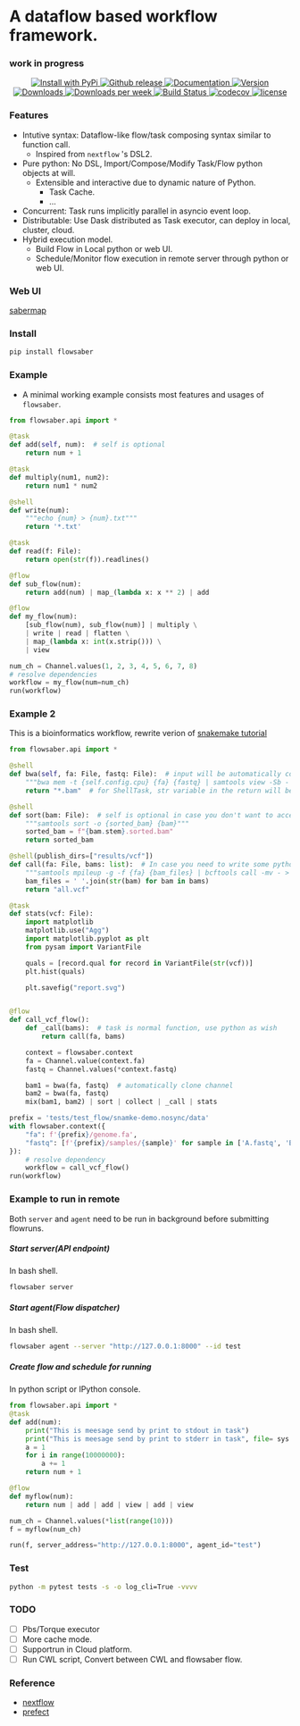# A dataflow based workflow framework.
### work in progress

<p align="center">
  <a href="https://pypi.python.org/pypi/flowsaber/">
    <img src="https://img.shields.io/pypi/v/flowsaber.svg" alt="Install with PyPi" />
  </a>
  <a href="https://github.com/flowsaber/flowsaber/releases">
  	<img src="https://img.shields.io/github/v/release/flowsaber/flowsaber?include_prereleases&label=github" alt="Github release">
  </a>
  <a href="https://flowsaber.github.io/flowsaber/index.html">
  	<img src="https://readthedocs.org/projects/ansicolortags/badge/?version=latest" alt="Documentation">
  </a>
  <a href="https://pypi.python.org/pypi/flowsaber">
    <img src="https://img.shields.io/pypi/pyversions/flowsaber.svg" alt="Version">
  </a>
  <a href="https://pepy.tech/project/flowsaber">
    <img src="https://pepy.tech/badge/flowsaber" alt="Downloads">
  </a>
  <a href="https://pepy.tech/project/flowsaber">
    <img src="https://pepy.tech/badge/flowsaber/week" alt="Downloads per week">
  </a>
  <a href="https://github.com/flowsaber/flowsaber/actions/workflows/python-package-conda.yml">
    <img src="https://github.com/flowsaber/flowsaber/actions/workflows/python-package-conda.yml/badge.svg" alt="Build Status">
  </a>
  <a href="https://app.codecov.io/gh/flowsaber/flowsaber">
    <img src="https://codecov.io/gh/flowsaber/flowsaber/branch/dev/graph/badge.svg" alt="codecov">
  </a>
  <a href="https://github.com/flowsaber/flowsaber/blob/master/LICENSE">
    <img src="https://img.shields.io/github/license/flowsaber/flowsaber" alt="license">
  </a>
</p>

### Features

- Intutive syntax: Dataflow-like flow/task composing syntax similar to function call.
  - Inspired from `nextflow` 's DSL2.
- Pure python: No DSL, Import/Compose/Modify Task/Flow python objects at will.
  - Extensible and interactive due to dynamic nature of Python.
      - Task Cache.
      - ...
- Concurrent: Task runs implicitly parallel in asyncio event loop.
- Distributable: Use Dask distributed as Task executor, can deploy in local, cluster, cloud.
- Hybrid execution model.
    - Build Flow in Local python or web UI.
    - Schedule/Monitor flow execution in remote server through python or web UI.

### Web UI

[sabermap](https://github.com/flowsaber/sabermap)

### Install

```bash
pip install flowsaber
```

### Example

- A minimal working example consists most features and usages of `flowsaber`.

```python
from flowsaber.api import *

@task
def add(self, num):  # self is optional
    return num + 1

@task
def multiply(num1, num2):
    return num1 * num2

@shell
def write(num):
    """echo {num} > {num}.txt"""
    return '*.txt'

@task
def read(f: File):
    return open(str(f)).readlines()

@flow
def sub_flow(num):
    return add(num) | map_(lambda x: x ** 2) | add

@flow
def my_flow(num):
    [sub_flow(num), sub_flow(num)] | multiply \
    | write | read | flatten \
    | map_(lambda x: int(x.strip())) \
    | view

num_ch = Channel.values(1, 2, 3, 4, 5, 6, 7, 8)
# resolve dependencies
workflow = my_flow(num=num_ch)
run(workflow)
```

### Example 2

This is a bioinformatics workflow, rewrite verion of [snakemake tutorial](https://snakemake.readthedocs.io/en/stable/tutorial/basics.html)

```python
from flowsaber.api import *

@shell
def bwa(self, fa: File, fastq: File):  # input will be automatically converted if has type annotation
    """bwa mem -t {self.config.cpu} {fa} {fastq} | samtools view -Sb - > {fastq.stem}.bam"""
    return "*.bam"  # for ShellTask, str variable in the return will be treated as File and globed

@shell
def sort(bam: File):  # self is optional in case you don't want to access the current task
    """samtools sort -o {sorted_bam} {bam}"""
    sorted_bam = f"{bam.stem}.sorted.bam"
    return sorted_bam

@shell(publish_dirs=["results/vcf"])
def call(fa: File, bams: list):  # In case you need to write some python codes
    """samtools mpileup -g -f {fa} {bam_files} | bcftools call -mv - > all.vcf"""
    bam_files = ' '.join(str(bam) for bam in bams)
    return "all.vcf"

@task
def stats(vcf: File):
    import matplotlib
    matplotlib.use("Agg")
    import matplotlib.pyplot as plt
    from pysam import VariantFile

    quals = [record.qual for record in VariantFile(str(vcf))]
    plt.hist(quals)

    plt.savefig("report.svg")


@flow
def call_vcf_flow():
    def _call(bams):  # task is normal function, use python as wish
        return call(fa, bams)

    context = flowsaber.context
    fa = Channel.value(context.fa)
    fastq = Channel.values(*context.fastq)

    bam1 = bwa(fa, fastq)  # automatically clone channel
    bam2 = bwa(fa, fastq)
    mix(bam1, bam2) | sort | collect | _call | stats

prefix = 'tests/test_flow/snamke-demo.nosync/data'
with flowsaber.context({
    "fa": f'{prefix}/genome.fa',
    "fastq": [f'{prefix}/samples/{sample}' for sample in ['A.fastq', 'B.fastq', 'C.fastq']]
}):
    # resolve dependency
    workflow = call_vcf_flow()
run(workflow)

```


### Example to run in remote

Both `server` and `agent` need to be run in background before submitting flowruns.

##### Start server(API endpoint)
In bash shell.
```bash
flowsaber server
```

##### Start agent(Flow dispatcher)
In bash shell.
```bash
flowsaber agent --server "http://127.0.0.1:8000" --id test
```

##### Create flow and schedule for running
In python script or IPython console.
```python
from flowsaber.api import *
@task
def add(num):
    print("This is meesage send by print to stdout in task")
    print("This is meesage send by print to stderr in task", file= sys.stderr)
    a = 1
    for i in range(10000000):
        a += 1
    return num + 1

@flow
def myflow(num):
    return num | add | add | view | add | view

num_ch = Channel.values(*list(range(10)))
f = myflow(num_ch)

run(f, server_address="http://127.0.0.1:8000", agent_id="test")
```

### Test

```bash
python -m pytest tests -s -o log_cli=True -vvvv
```


### TODO

- [ ] Pbs/Torque executor
- [ ] More cache mode.
- [ ] Supportrun in Cloud platform.
- [ ] Run CWL script, Convert between CWL and flowsaber flow.

### Reference
- [nextflow](https://github.com/nextflow-io/nextflow)
- [prefect](https://github.com/PrefectHQ/prefect)
